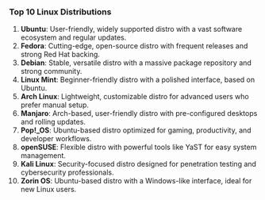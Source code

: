 ### Top 10 Linux Distributions

1. **Ubuntu**: User-friendly, widely supported distro with a vast software ecosystem and regular updates.
2. **Fedora**: Cutting-edge, open-source distro with frequent releases and strong Red Hat backing.
3. **Debian**: Stable, versatile distro with a massive package repository and strong community.
4. **Linux Mint**: Beginner-friendly distro with a polished interface, based on Ubuntu.
5. **Arch Linux**: Lightweight, customizable distro for advanced users who prefer manual setup.
6. **Manjaro**: Arch-based, user-friendly distro with pre-configured desktops and rolling updates.
7. **Pop!_OS**: Ubuntu-based distro optimized for gaming, productivity, and developer workflows.
8. **openSUSE**: Flexible distro with powerful tools like YaST for easy system management.
9. **Kali Linux**: Security-focused distro designed for penetration testing and cybersecurity professionals.
10. **Zorin OS**: Ubuntu-based distro with a Windows-like interface, ideal for new Linux users.